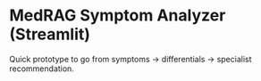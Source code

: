 # MedRAG Symptom Analyzer (Streamlit)
Quick prototype to go from symptoms → differentials → specialist recommendation.
